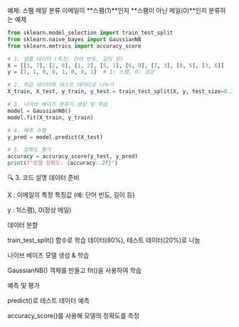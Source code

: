  예제: 스팸 메일 분류
 이메일이 **스팸(1)**인지 **스팸이 아닌 메일(0)**인지 분류하는 예제
```py
from sklearn.model_selection import train_test_split
from sklearn.naive_bayes import GaussianNB
from sklearn.metrics import accuracy_score

# 1. 샘플 데이터 (특징: 단어 빈도, 길이 등)
X = [[3, 7], [2, 8], [1, 2], [5, 1], [6, 9], [7, 3], [8, 5], [3, 6]]
y = [1, 1, 0, 0, 1, 0, 0, 1]  # 1: 스팸, 0: 정상

# 2. 학습 데이터와 테스트 데이터로 나누기
X_train, X_test, y_train, y_test = train_test_split(X, y, test_size=0.2, random_state=42)

# 3. 나이브 베이즈 분류기 생성 및 학습
model = GaussianNB()
model.fit(X_train, y_train)

# 4. 예측 수행
y_pred = model.predict(X_test)

# 5. 정확도 평가
accuracy = accuracy_score(y_test, y_pred)
print(f"모델 정확도: {accuracy:.2f}")
```
🔍 3. 코드 설명
데이터 준비

X : 이메일의 특정 특징값 (예: 단어 빈도, 길이 등)

y : 1(스팸), 0(정상 메일)

데이터 분할

train_test_split() 함수로 학습 데이터(80%), 테스트 데이터(20%)로 나눔

나이브 베이즈 모델 생성 & 학습

GaussianNB() 객체를 만들고 fit()을 사용하여 학습

예측 및 평가

predict()로 테스트 데이터 예측

accuracy_score()를 사용해 모델의 정확도를 측정
